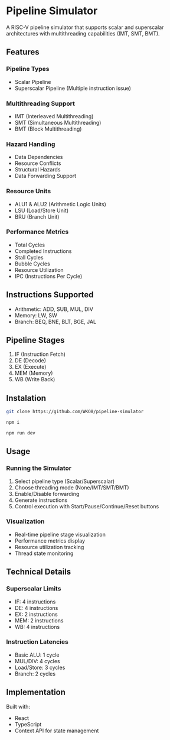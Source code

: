 # Pipeline Simulator

A RISC-V pipeline simulator that supports scalar and superscalar architectures with multithreading capabilities (IMT, SMT, BMT).

## Features

### Pipeline Types
- Scalar Pipeline
- Superscalar Pipeline (Multiple instruction issue)

### Multithreading Support
- IMT (Interleaved Multithreading)
- SMT (Simultaneous Multithreading)
- BMT (Block Multithreading)

### Hazard Handling
- Data Dependencies
- Resource Conflicts
- Structural Hazards
- Data Forwarding Support

### Resource Units
- ALU1 & ALU2 (Arithmetic Logic Units)
- LSU (Load/Store Unit)
- BRU (Branch Unit)

### Performance Metrics
- Total Cycles
- Completed Instructions
- Stall Cycles
- Bubble Cycles
- Resource Utilization
- IPC (Instructions Per Cycle)

## Instructions Supported
- Arithmetic: ADD, SUB, MUL, DIV
- Memory: LW, SW
- Branch: BEQ, BNE, BLT, BGE, JAL

## Pipeline Stages
1. IF (Instruction Fetch)
2. DE (Decode)
3. EX (Execute)
4. MEM (Memory)
5. WB (Write Back)

## Instalation
```bash
git clone https://github.com/WKO8/pipeline-simulator
```
```bash
npm i
```
```bash
npm run dev
```
## Usage

### Running the Simulator
1. Select pipeline type (Scalar/Superscalar)
2. Choose threading mode (None/IMT/SMT/BMT)
3. Enable/Disable forwarding
4. Generate instructions
5. Control execution with Start/Pause/Continue/Reset buttons

### Visualization
- Real-time pipeline stage visualization
- Performance metrics display
- Resource utilization tracking
- Thread state monitoring

## Technical Details

### Superscalar Limits
- IF: 4 instructions
- DE: 4 instructions
- EX: 2 instructions
- MEM: 2 instructions
- WB: 4 instructions

### Instruction Latencies
- Basic ALU: 1 cycle
- MUL/DIV: 4 cycles
- Load/Store: 3 cycles
- Branch: 2 cycles

## Implementation
Built with:
- React
- TypeScript
- Context API for state management
